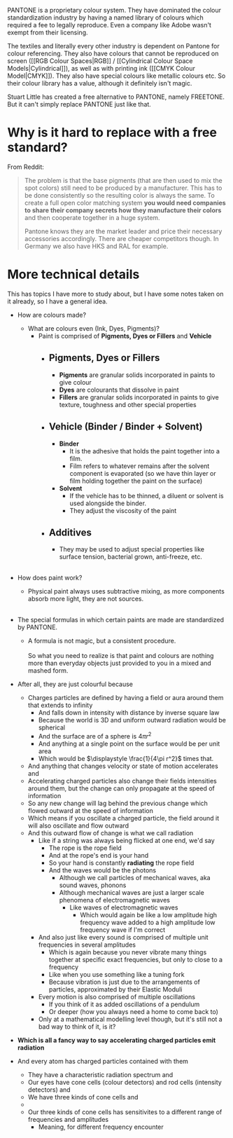 PANTONE is a proprietary colour system. They have dominated the colour standardization industry by having a named library of colours which required a fee to legally reproduce. Even a company like Adobe wasn't exempt from their licensing.

The textiles and literally every other industry is dependent on Pantone for colour referencing. They also have colours that cannot be reproduced on screen ([[RGB Colour Spaces|RGB]] / [[Cylindrical Colour Space Models|Cylindrical]]), as well as with printing ink ([[CMYK Colour Model|CMYK]]). They also have special colours like metallic colours etc. So their colour library has a value, although it definitely isn't magic.

Stuart Little has created a free alternative to PANTONE, namely FREETONE. But it can't simply replace PANTONE just like that.
# Why is it hard to replace with a free standard?

From Reddit:
> The problem is that the base pigments (that are then used to mix the spot colors) still need to be produced by a manufacturer. This has to be done consistently so the resulting color is always the same. To create a full open color matching system **you would need companies to share their company secrets how they manufacture their colors** and then cooperate together in a huge system.
> 
> Pantone knows they are the market leader and price their necessary accessories accordingly. There are cheaper competitors though. In Germany we also have HKS and RAL for example.
# More technical details
This has topics I have more to study about, but I have some notes taken on it already, so I have a general idea.

- How are colours made?
	- What are colours even (Ink, Dyes, Pigments)?
		- Paint is comprised of **Pigments, Dyes or Fillers** and **Vehicle**
			- ## Pigments, Dyes or Fillers
				- **Pigments** are granular solids incorporated in paints to give colour
				- **Dyes** are colourants that dissolve in paint
				- **Fillers** are granular solids incorporated in paints to give texture, toughness and other special properties
			- ## Vehicle (Binder / Binder + Solvent)
				- **Binder**
					- It is the adhesive that holds the paint together into a film.
					- Film refers to whatever remains after the solvent component is evaporated (so we have thin layer or film holding together the paint on the surface)
				- **Solvent**
					- If the vehicle has to be thinned, a diluent or solvent is used alongside the binder.
					- They adjust the viscosity of the paint
			- ## Additives
				- They may be used to adjust special properties like surface tension, bacterial grown, anti-freeze, etc.<br><br>
- How does paint work?
	- Physical paint always uses subtractive mixing, as more components absorb more light, they are not sources. <br><br>
- The special formulas in which certain paints are made are standardized by PANTONE.
	- A formula is not magic, but a consistent procedure.<br><br>
So what you need to realize is that paint and colours are nothing more than everyday objects just provided to you in a mixed and mashed form.

- After all, they are just colourful because
	- Charges particles are defined by having a field or aura around them that extends to infinity
		- And falls down in intensity with distance by inverse square law
		- Because the world is 3D and uniform outward radiation would be spherical
		- And the surface are of a sphere is $\displaystyle 4\pi r^2$
		- And anything at a single point on the surface would be per unit area
		- Which would be $\displaystyle \frac{1}{4\pi r^2}$ times that.
	- And anything that changes velocity or state of motion accelerates and
	- Accelerating charged particles also change their fields intensities around them, but the change can only propagate at the speed of information
	- So any new change will lag behind the previous change which flowed outward at the speed of information
	- Which means if you oscillate a charged particle, the field around it will also oscillate and flow outward
	- And this outward flow of change is what we call radiation
		- Like if a string was always being flicked at one end, we'd say
			- The rope is the rope field
			- And at the rope's end is your hand
			- So your hand is constantly **radiating** the rope field
			- And the waves would be the photons
				- Although we call particles of mechanical waves, aka sound waves, phonons
				- Although mechanical waves are just a larger scale phenomena of electromagnetic waves
					- Like waves of electromagnetic waves
						- Which would again be like a low amplitude high frequency wave added to a high amplitude low frequency wave if I'm correct
		- And also just like every sound is comprised of multiple unit frequencies in several amplitudes
			- Which is again because you never vibrate many things together at specific exact frequencies, but only to close to a frequency
			- Like when you use something like a tuning fork
			- Because vibration is just due to the arrangements of particles, approximated by their Elastic Moduli
		- Every motion is also comprised of multiple oscillations
			- If you think of it as added oscillations of a pendulum
			- Or deeper (how you always need a home to come back to)
		- Only at a mathematical modelling level though, but it's still not a bad way to think of it, is it?
- **Which is all a fancy way to say accelerating charged particles emit radiation**
- And every atom has charged particles contained with them


	- They have a characteristic radiation spectrum and
	- Our eyes have cone cells (colour detectors) and rod cells (intensity detectors) and
	- We have three kinds of cone cells and
	- 
	- Our three kinds of cone cells has sensitivites to a different range of frequencies and amplitudes
		- Meaning, for different frequency encounter
